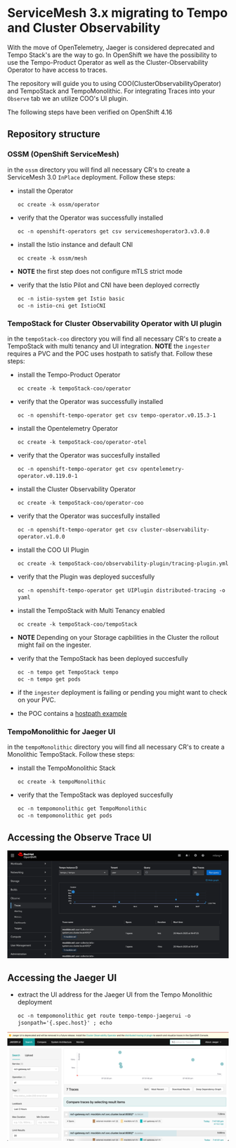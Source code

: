 # ServiceMesh 3.x migrating to Tempo and Cluster Observability

With the move of OpenTelemetry, Jaeger is considered deprecated and Tempo Stack's are the way to go.
In OpenShift we have the possibility to use the Tempo-Product Operator as well as the Cluster-Observability Operator
to have access to traces.

The repository will guide you to using COO(ClusterObservabilityOperator) and TempoStack and TempoMonolithic.
For integrating Traces into your `Observe` tab we an utilize COO's UI plugin.

The following steps have been verified on OpenShift 4.16

## Repository structure

### OSSM (OpenShift ServiceMesh)

in the `ossm` directory you will find all necessary CR's to create a ServiceMesh 3.0 `InPlace` deployment.
Follow these steps:

* install the Operator 
    ```
    oc create -k ossm/operator
    ``` 

* verify that the Operator was successfully installed 
    ```
    oc -n openshift-operators get csv servicemeshoperator3.v3.0.0
    ``` 
* install the Istio instance and default CNI
    ```
    oc create -k ossm/mesh
    ```
* **NOTE** the first step does not configure mTLS strict mode 

* verify that the Istio Pilot and CNI have been deployed correctly
    ```
    oc -n istio-system get Istio basic
    oc -n istio-cni get IstioCNI
    ```

### TempoStack for Cluster Observability Operator with UI plugin 

in the `tempoStack-coo` directory you will find all necessary CR's to create a TempoStack with multi tenancy and UI integration. 
**NOTE** the `ingester` requires a PVC and the POC uses hostpath to satisfy that.
Follow these steps:

* install the Tempo-Product Operator
    ```
    oc create -k tempoStack-coo/operator
    ```

* verify that the Operator was successfully installed
    ```
    oc -n openshift-tempo-operator get csv tempo-operator.v0.15.3-1
    ``` 

* install the Opentelemetry Operator 
    ```
    oc create -k tempoStack-coo/operator-otel
    ```

* verify that the Operator was succesfully installed 
    ```
    oc -n openshift-tempo-operator get csv opentelemetry-operator.v0.119.0-1
    ``` 

* install the Cluster Observability Operator
    ```
    oc create -k tempoStack-coo/operator-coo
    ```

* verify that the Operator was succesfully installed
    ```
    oc -n openshift-tempo-operator get csv cluster-observability-operator.v1.0.0
    ``` 

* install the COO UI Plugin 
    ```
    oc create -k tempoStack-coo/observability-plugin/tracing-plugin.yml
    ```

* verify that the Plugin was deployed succesfully
    ```
    oc -n openshift-tempo-operator get UIPlugin distributed-tracing -o yaml
    ```

* install the TempoStack with Multi Tenancy enabled
    ```
    oc create -k tempoStack-coo/tempoStack
    ```

* **NOTE** Depending on your Storage capbilities in the Cluster the rollout might fail on the ingester.

* verify that the TempoStack has been deployed succesfully
    ```
    oc -n tempo get TempoStack tempo
    oc -n tempo get pods
    ```

* if the `ingester` deployment is failing or pending you might want to check on your PVC. 

* the POC contains a [hostpath example](tempoStack-coo/hostpath/README.md) 

### TempoMonolithic for Jaeger UI

in the `tempoMonolithic` directory you will find all necessary CR's to create a Monolithic TempoStack.
Follow these steps:

* install the TempoMonolithic Stack
    ```
    oc create -k tempoMonolithic
    ```

* verify that the TempoStack was deployed succesfully 
    ```
    oc -n tempomonolithic get TempoMonolithic
    oc -n tempomonolithic get pods
    ```

## Accessing the Observe Trace UI

![OpenShift Console Tracing UI](screenshots/COO-ui-dashboard.png)

## Accessing the Jaeger UI

* extract the UI address for the Jaeger UI from the Tempo Monolithic deployment
    ```
    oc -n tempomonolithic get route tempo-tempo-jaegerui -o jsonpath='{.spec.host}' ; echo 
    ```

![OpenShift Console Tracing UI](screenshots/Jaeger-dashboard.png)
